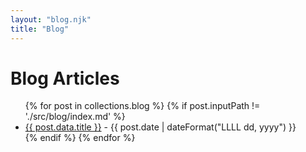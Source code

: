 ```yaml
---
layout: "blog.njk"
title: "Blog"
---
```


<h1>Blog Articles</h1>
<ul class="blog-list">
{% for post in collections.blog %}
  {% if post.inputPath != './src/blog/index.md' %}
    <li class="blog-post">
      <a href="{{ post.url }}">{{ post.data.title }}</a> - {{ post.date | dateFormat("LLLL dd, yyyy") }}
    </li>
  {% endif %}
{% endfor %}
</ul>
